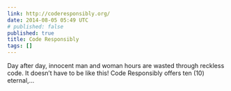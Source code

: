 ```yaml
---
link: http://coderesponsibly.org/
date: 2014-08-05 05:49 UTC
# published: false
published: true
title: Code Responsibly
tags: []
---
```


Day after day, innocent man and woman hours are wasted through reckless code. It doesn’t have to be like this!
Code Responsibly offers ten (10) eternal,…
